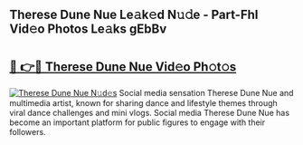 ## Therese Dune Nue Le𝚊k𝚎d N𝚞𝚍e - Part-FhI Vid𝚎o Photos Le𝚊ks gEbBv

# <h2><a href="http://fb3hbeo.evod.top/?m=Therese+Dune+Nue">🔗 👉🔴 Therese Dune Nue Vid𝚎o Ph𝚘t𝚘s</a></h2>

[![Therese Dune Nue N𝚞d𝚎s](https://i.imgur.com/8V9OHl7.gif)](http://fb3hbeo.evod.top/?m=Therese+Dune+Nue)
Social media sensation Therese Dune Nue and multimedia artist, known for sharing dance and lifestyle themes through viral dance challenges and mini vlogs. Social media Therese Dune Nue has become an important platform for public figures to engage with their followers. 
